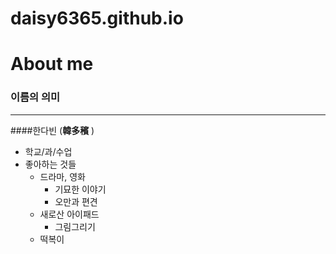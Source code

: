 # daisy6365.github.io

About me
===

### 이름의 의미
---
####한다빈 (**韓多穦** )

* 학교/과/수업
* 좋아하는 것들
  * 드라마, 영화
    * 기묘한 이야기
    * 오만과 편견
  * 새로산 아이패드
    * 그림그리기
  * 떡복이
